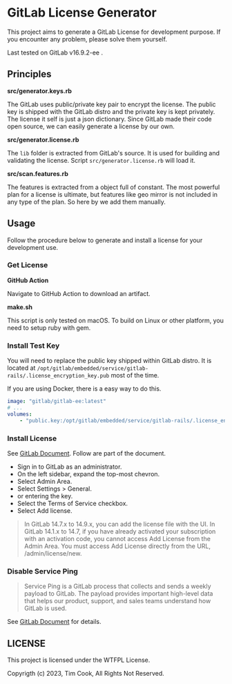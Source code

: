 # GitLab License Generator

This project aims to generate a GitLab License for development purpose. If you encounter any problem, please solve them yourself.

Last tested on GitLab v16.9.2-ee .

## Principles

**src/generator.keys.rb**

The GitLab uses public/private key pair to encrypt the license. The public key is shipped with the GitLab distro and the private key is kept privately. The license it self is just a json dictionary. Since GitLab made their code open source, we can easily generate a license by our own.

**src/generator.license.rb**

The `lib` folder is extracted from GitLab's source. It is used for building and validating the license. Script `src/generator.license.rb` will load it.

**src/scan.features.rb**

The features is extracted from a object full of constant. The most powerful plan for a license is ultimate, but features like geo mirror is not included in any type of the plan. So here by we add them manually.

## Usage

Follow the procedure below to generate and install a license for your development use.

### Get License

**GitHub Action**

Navigate to GitHub Action to download an artifact.

**make.sh**

This script is only tested on macOS. To build on Linux or other platform, you need to setup ruby with gem. 

### Install Test Key

You will need to replace the public key shipped within GitLab distro. It is located at `/opt/gitlab/embedded/service/gitlab-rails/.license_encryption_key.pub` most of the time.

If you are using Docker, there is a easy way to do this.

```yml
image: "gitlab/gitlab-ee:latest"
# ...
volumes:
    - "public.key:/opt/gitlab/embedded/service/gitlab-rails/.license_encryption_key.pub"
```

### Install License

See [GitLab Document](https://archives.docs.gitlab.com/16.3/ee/administration/license_file.html). Follow are part of the document.

- Sign in to GitLab as an administrator.
- On the left sidebar, expand the top-most chevron.
- Select Admin Area.
- Select Settings > General.
- or entering the key.
- Select the Terms of Service checkbox.
- Select Add license.

> In GitLab 14.7.x to 14.9.x, you can add the license file with the UI. In GitLab 14.1.x to 14.7, if you have already activated your subscription with an activation code, you cannot access Add License from the Admin Area. You must access Add License directly from the URL, <YourGitLabURL>/admin/license/new.

### Disable Service Ping

> Service Ping is a GitLab process that collects and sends a weekly payload to GitLab. The payload provides important high-level data that helps our product, support, and sales teams understand how GitLab is used.

See [GitLab Document](https://docs.gitlab.com/ee/development/internal_analytics/service_ping) for details.

## LICENSE

This project is licensed under the WTFPL License.

Copyrigth (c) 2023, Tim Cook, All Rights Not Reserved.
